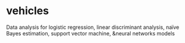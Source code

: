 # vehicles
Data analysis for logistic regression, linear discriminant analysis, naïve Bayes estimation, support vector machine, &amp;neural networks models
